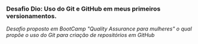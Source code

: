 ### Desafio Dio: Uso do Git e GitHub em meus primeiros versionamentos.
*Desafio proposto em BootCamp "Quality Assurance para mulheres" o qual propõe o uso do Git para criação de repositórios em GitHub*
